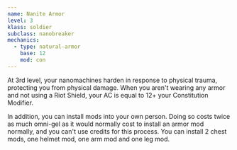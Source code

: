 ```yaml
---
name: Nanite Armor
level: 3
klass: soldier
subclass: nanobreaker
mechanics:
  - type: natural-armor
    base: 12
    mod: con
---
```

At 3rd level, your nanomachines harden in response to physical trauma, protecting you from physical damage. When you
aren't wearing any armor and not using a Riot Shield, your AC is equal to 12+ your Constitution Modifier.

In addition, you can install mods into your own person. Doing so costs twice as much omni-gel as it would normally
cost to install an armor mod normally, and you can't use credits for this process. You can install 2 chest mods,
one helmet mod, one arm mod and one leg mod.
